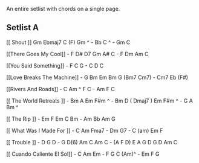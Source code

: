 An entire setlist with chords on a single page. 

## Setlist A

[[ Shout ]] Gm Ebmaj7 C (F) Gm ^ - Bb C ^ - Gm C

[[There Goes My Cool]] - F D# D7 Gm A# C -  F Dm Am C

[[You Said Something]] - F C G - C D C

[[Love Breaks The Machine]] - G Bm Em Bm G (Bm7 Cm7) - Cm7 Eb (F#) 

[[Rivers And Roads]] - C Am ^ F C  - Am F C 

[[ The World Retreats ]] - Bm A Em F#m ^ - Bm D ( Dmaj7 ) Em F#m ^ - G A Bm ^

[[ The Rip ]] - Em F Em C Bm - Am Bb Am G 

[[ What Was I Made For ]] - C Am Fma7 - Dm G7 - C (am) Em F

[[ Trouble ]] - D G D - G D(6) Am C Am C - (A F D) E A G D G D Am C

[[ Cuando Caliente El Sol]] - C Am Em - F G C (Am)^ - Em F G